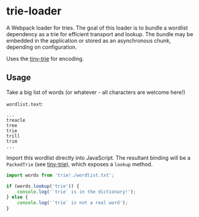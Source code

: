 trie-loader
===

A Webpack loader for tries. The goal of this loader is to bundle a wordlist
dependency as a trie for efficient transport and lookup. The bundle may be
embedded in the application or stored as an asynchronous chunk, depending on
configuration.

Uses the [tiny-trie](https://github.com/jnu/tiny-tree) for encoding.

## Usage

Take a big list of words (or whatever - all characters are welcome here!)

`wordlist.text`:
```
...
treacle
tree
trie
trill
trim
...
```

Import this wordlist directly into JavaScript. The resultant binding will be
a `PackedTrie` (see [tiny-trie](https://github.com/jnu/tiny-tree)), which
exposes a `lookup` method.

```js
import words from 'trie!./wordlist.txt';

if (words.lookup('trie')) {
    console.log('`trie` is in the dictionary!');
} else {
    console.log('`trie` is not a real word');
}
```

